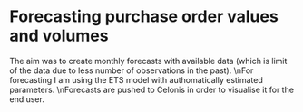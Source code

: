 # Forecasting purchase order values and volumes

The aim was to create monthly forecasts with available data (which is limit of the data due to less number of observations in the past).
\nFor forecasting I am using the ETS model with authomatically estimated parameters. 
\nForecasts are pushed to Celonis in order to visualise it for the end user.
